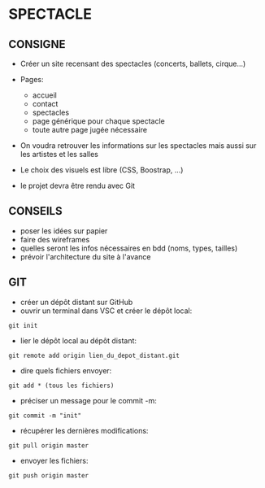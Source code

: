 # SPECTACLE

## CONSIGNE

- Créer un site recensant des spectacles (concerts, ballets, cirque...)

- Pages:
    - accueil
    - contact
    - spectacles
    - page générique pour chaque spectacle
    - toute autre page jugée nécessaire
- On voudra retrouver les informations sur les spectacles mais aussi sur les artistes et les salles
- Le choix des visuels est libre (CSS, Boostrap, ...)
- le projet devra être rendu avec Git

## CONSEILS

- poser les idées sur papier
- faire des wireframes
- quelles seront les infos nécessaires en bdd (noms, types, tailles)
- prévoir l'architecture du site à l'avance  

## GIT

- créer un dépôt distant sur GitHub
- ouvrir un terminal dans VSC et créer le dépôt local:
```
git init
```
- lier le dépôt local au dépôt distant:
```
git remote add origin lien_du_depot_distant.git
```
- dire quels fichiers envoyer:
```
git add * (tous les fichiers)
```
- préciser un message pour le commit -m:
```
git commit -m "init"
```
- récupérer les dernières modifications:
```
git pull origin master
```
- envoyer les fichiers:
```
git push origin master
```

